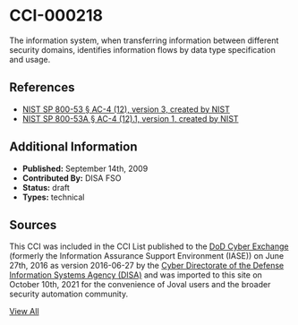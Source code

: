 # CCI-000218

The information system, when transferring information between different security domains, identifies information flows by data type specification and usage.

## References ##

* [NIST SP 800-53 § AC-4 (12), version 3, created by NIST](http://csrc.nist.gov/publications/PubsSPs.html)
* [NIST SP 800-53A § AC-4 (12).1, version 1, created by NIST](http://csrc.nist.gov/publications/PubsSPs.html)


## Additional Information ##

* **Published:** September 14th, 2009
* **Contributed By:** DISA FSO
* **Status:** draft
* **Types:** technical

## Sources ##

This CCI was included in the CCI List published to the [DoD Cyber Exchange](https://public.cyber.mil/stigs/cci/)
(formerly the Information Assurance Support Environment (IASE)) on June 27th, 2016 as version
2016-06-27 by the [Cyber Directorate of the Defense Information Systems Agency (DISA)](https://public.cyber.mil/about-cyber/)
and was imported to this site on October 10th, 2021 for the convenience of Joval users and the broader
security automation community.

[View All](../README.md)
